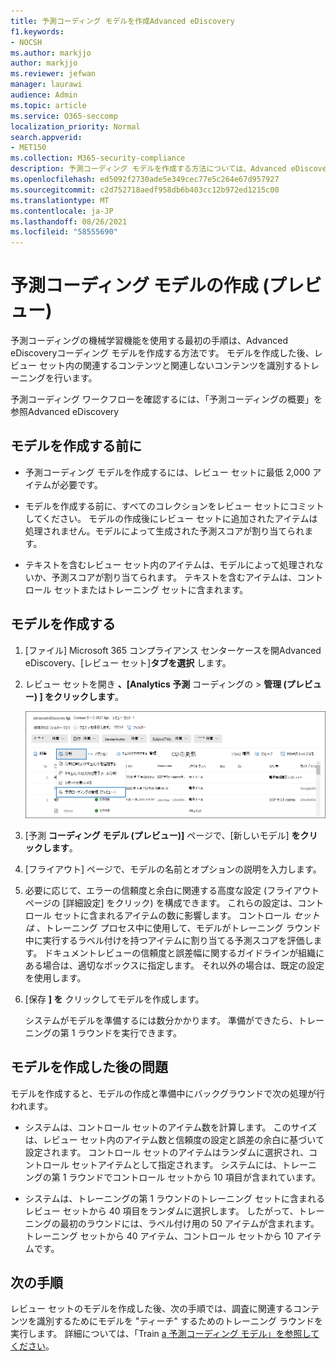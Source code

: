 ```yaml
---
title: 予測コーディング モデルを作成Advanced eDiscovery
f1.keywords:
- NOCSH
ms.author: markjjo
author: markjjo
ms.reviewer: jefwan
manager: laurawi
audience: Admin
ms.topic: article
ms.service: O365-seccomp
localization_priority: Normal
search.appverid:
- MET150
ms.collection: M365-security-compliance
description: 予測コーディング モデルを作成する方法については、Advanced eDiscovery。 これは、レビュー セット内の関連性の高い、関連性のAdvanced eDiscoveryなコンテンツを特定するのに役立つ、Advanced eDiscoveryの機械学習機能を使用する最初の手順です。
ms.openlocfilehash: ed5092f2730ade5e349cec77e5c264e67d957927
ms.sourcegitcommit: c2d752718aedf958db6b403cc12b972ed1215c00
ms.translationtype: MT
ms.contentlocale: ja-JP
ms.lasthandoff: 08/26/2021
ms.locfileid: "58555690"
---
```

# <a name="create-a-predictive-coding-model-preview"></a>予測コーディング モデルの作成 (プレビュー)

予測コーディングの機械学習機能を使用する最初の手順は、Advanced eDiscoveryコーディング モデルを作成する方法です。 モデルを作成した後、レビュー セット内の関連するコンテンツと関連しないコンテンツを識別するトレーニングを行います。

予測コーディング ワークフローを確認するには、「[](predictive-coding-overview.md#the-predictive-coding-workflow)予測コーディングの概要」を参照Advanced eDiscovery

## <a name="before-you-create-a-model"></a>モデルを作成する前に

- 予測コーディング モデルを作成するには、レビュー セットに最低 2,000 アイテムが必要です。

- モデルを作成する前に、すべてのコレクションをレビュー セットにコミットしてください。 モデルの作成後にレビュー セットに追加されたアイテムは処理されません。モデルによって生成された予測スコアが割り当てられます。

- テキストを含むレビュー セット内のアイテムは、モデルによって処理されないか、予測スコアが割り当てられます。 テキストを含むアイテムは、コントロール セットまたはトレーニング セットに含まれます。

## <a name="create-a-model"></a>モデルを作成する

1. [ファイル] Microsoft 365 コンプライアンス センターケースを開Advanced eDiscovery、[レビュー セット]**タブを選択** します。

2. レビュー セットを開き **、[Analytics 予測** コーディングの  >  **管理 (プレビュー) ] をクリックします**。

   ![レビュー セットの [分析] ドロップダウン メニューをクリックして、[予測コーディング] ページに移動します。](..\media\ManagePredictiveCoding.png)

3. [予測 **コーディング モデル (プレビュー)]** ページで、[新しいモデル] **をクリックします**。

4. [フライアウト] ページで、モデルの名前とオプションの説明を入力します。

5. 必要に応じて、エラーの信頼度と余白に関連する高度な設定 (フライアウト ページの [詳細設定] をクリック) を構成できます。 これらの設定は、コントロール セットに含まれるアイテムの数に影響します。 コントロール *セットは* 、トレーニング プロセス中に使用して、モデルがトレーニング ラウンド中に実行するラベル付けを持つアイテムに割り当てる予測スコアを評価します。 ドキュメントレビューの信頼度と誤差幅に関するガイドラインが組織にある場合は、適切なボックスに指定します。 それ以外の場合は、既定の設定を使用します。

6. [保存 **] を** クリックしてモデルを作成します。

   システムがモデルを準備するには数分かかります。 準備ができたら、トレーニングの第 1 ラウンドを実行できます。

## <a name="what-happens-after-you-create-a-model"></a>モデルを作成した後の問題

モデルを作成すると、モデルの作成と準備中にバックグラウンドで次の処理が行われます。

- システムは、コントロール セットのアイテム数を計算します。 このサイズは、レビュー セット内のアイテム数と信頼度の設定と誤差の余白に基づいて設定されます。 コントロール セットのアイテムはランダムに選択され、コントロール セットアイテムとして指定されます。 システムには、トレーニングの第 1 ラウンドでコントロール セットから 10 項目が含まれています。

- システムは、トレーニングの第 1 ラウンドのトレーニング セットに含まれるレビュー セットから 40 項目をランダムに選択します。 したがって、トレーニングの最初のラウンドには、ラベル付け用の 50 アイテムが含まれます。トレーニング セットから 40 アイテム、コントロール セットから 10 アイテムです。

## <a name="next-steps"></a>次の手順

レビュー セットのモデルを作成した後、次の手順では、調査に関連するコンテンツを識別するためにモデルを "ティーチ" するためのトレーニング ラウンドを実行します。 詳細については、「Train [a 予測コーディング モデル」を参照してください](predictive-coding-train-model.md)。
